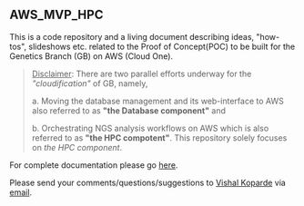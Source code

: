 ## AWS_MVP_HPC

This is a code repository and a living document describing ideas, "how-tos", slideshows etc. related to the Proof of Concept(POC) to be built for the Genetics Branch (GB) on AWS (Cloud One).

> <ins>Disclaimer</ins>: There are two parallel efforts underway for the _"cloudification"_ of GB, namely, 
> 
> a. Moving the database management and its web-interface to AWS also referred to as **"the Database component"** and 
> 
> b. Orchestrating NGS analysis workflows on AWS which is also referred to as **"the HPC compotent"**. This repository solely focuses on _the HPC component_.

For complete documentation please go [here](https://CCRGeneticsBranch.github.io/AWS_MVP_HPC/).

Please send your comments/questions/suggestions to [Vishal Koparde](https://github.com/kopardev) via [email](mailto:vishal.koparde@nih.gov).
